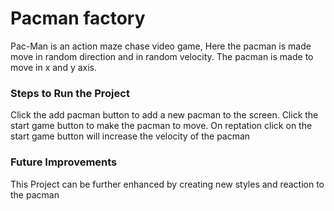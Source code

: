 # Pacman factory 
Pac-Man is an action maze chase video game, Here the pacman is made move in random
direction and in random velocity. The pacman is made to move in x and y axis.


### Steps to Run the Project
Click the add pacman button to add a new pacman to the screen. Click the start game button to make the pacman to move. On reptation click on the start game button will increase the  velocity of the pacman 

### Future Improvements
This Project can be further enhanced by creating new styles and reaction to the pacman 

